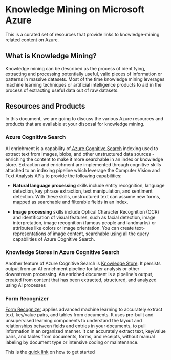 # Knowledge Mining on Microsoft Azure
This is a curated set of resources that provide links to knowledge-mining related content on Azure.

## What is Knowledge Mining?
Knowledge mining can be described as the process of identifying, extracting and processing potentially useful, valid pieces of information or patterns in massive datasets. Most of the time knowledge mining leverages machine learning techniques or artificial intelligence products to aid in the process of extracting useful data out of raw datasets.

## Resources and Products
In this document, we are going to discuss the various Azure resources and products that are available at your disposal for knowledge mining.

### Azure Cognitive Search

AI enrichment is a capability of[ Azure Cognitive Search](https://docs.microsoft.com/en-us/azure/search/cognitive-search-concept-intro) indexing used to extract text from images, blobs, and other unstructured data sources - enriching the content to make it more searchable in an index or knowledge store. Extraction and enrichment are implemented through cognitive skills attached to an indexing pipeline which leverage the Computer Vision and Text Analysis APIs to provide the following capabilities:

- **Natural language processing** skills include entity recognition, language detection, key phrase extraction, text manipulation, and sentiment detection. With these skills, unstructured text can assume new forms, mapped as searchable and filterable fields in an index.

- **Image processing** skills include Optical Character Recognition (OCR) and identification of visual features, such as facial detection, image interpretation, image recognition (famous people and landmarks) or attributes like colors or image orientation. You can create text-representations of image content, searchable using all the query capabilities of Azure Cognitive Search.

### Knowledge Stores in Azure Cognitive Search
Another feature of Azure Cognitive Search is [Knowledge Store](https://docs.microsoft.com/en-us/azure/search/knowledge-store-concept-intro). It persists output from an AI enrichment pipeline for later analysis or other downstream processing. An enriched document is a pipeline's output, created from content that has been extracted, structured, and analyzed using AI processes

### Form Recognizer
[Form Recognizer](https://azure.microsoft.com/en-us/services/cognitive-services/form-recognizer/) applies advanced machine learning to accurately extract text, key/value pairs, and tables from documents. It uses pre-built and unsupervised learning components to understand the layout and relationships between fields and entries in your documents, to pull information in an organized manner. It can accurately extract text, key/value pairs, and tables from documents, forms, and receipts, without manual labeling by document type or intensive coding or maintenance.

This is the [quick link](https://docs.microsoft.com/en-us/azure/cognitive-services/form-recognizer/?branch=release-build-cogserv-forms-recognizer) on how to get started

